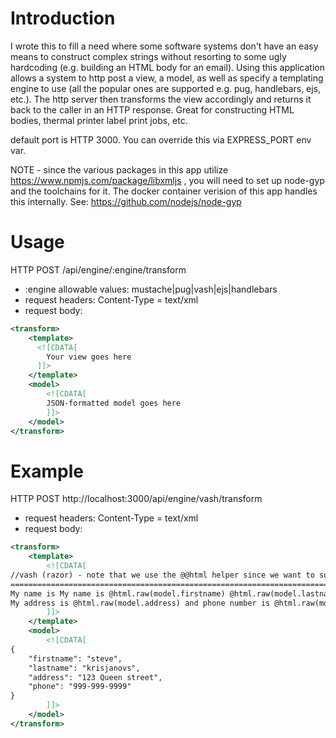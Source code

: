 # Introduction

I wrote this to fill a need where some software systems don't have an easy means to construct complex strings without resorting to some ugly hardcoding (e.g. building an HTML body for an email). Using this application allows a system to http post a view, a model, as well as specify a templating engine to use (all the popular ones are supported e.g. pug, handlebars, ejs, etc.). The http server then transforms the view accordingly and returns it back to the caller in an HTTP response. Great for constructing HTML bodies, thermal printer label print jobs, etc.

default port is HTTP 3000. You can override this via EXPRESS_PORT env var. 

NOTE - since the various packages in this app utilize https://www.npmjs.com/package/libxmljs , you will need to set up node-gyp and the toolchains for it. The docker container verision of this app handles this internally. See: https://github.com/nodejs/node-gyp

# Usage

HTTP POST /api/engine/:engine/transform  
* :engine allowable values: mustache|pug|vash|ejs|handlebars
* request headers: Content-Type = text/xml  
* request body:  
```xml
<transform>
    <template>
      <![CDATA[
        Your view goes here
      ]]>
    </template>
    <model>
        <![CDATA[
        JSON-formatted model goes here
        ]]>
    </model>
</transform>
```

# Example

HTTP POST http://localhost:3000/api/engine/vash/transform  
* request headers: Content-Type = text/xml  
* request body:  

```xml
<transform>
	<template>
		<![CDATA[
//vash (razor) - note that we use the @@html helper since we want to suppress any html encoding for this text/plain example
===========================================================================================================================
My name is My name is @html.raw(model.firstname) @html.raw(model.lastname)
My address is @html.raw(model.address) and phone number is @html.raw(model.phone)
		]]>
	</template>
	<model>
		<![CDATA[
{
	"firstname": "steve", 
	"lastname": "krisjanovs", 
	"address": "123 Queen street",
	"phone": "999-999-9999"
}
		]]>
	</model>
</transform>
```